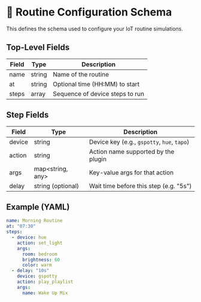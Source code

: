 # 📘 Routine Configuration Schema

This defines the schema used to configure your IoT routine simulations.

## Top-Level Fields

| Field | Type   | Description                      |
|-------|--------|----------------------------------|
| name  | string | Name of the routine              |
| at    | string | Optional time (HH:MM) to start   |
| steps | array  | Sequence of device steps to run  |

## Step Fields

| Field   | Type                | Description                                  |
|---------|---------------------|----------------------------------------------|
| device  | string              | Device key (e.g., `gspotty`, `hue`, `tapo`) |
| action  | string              | Action name supported by the plugin          |
| args    | map<string, any>    | Key-value args for that action               |
| delay   | string (optional)   | Wait time before this step (e.g. "5s")     |

## Example (YAML)

```yaml
name: Morning Routine
at: "07:30"
steps:
  - device: hue
    action: set_light
    args:
      room: bedroom
      brightness: 60
      color: warm
  - delay: "10s"
    device: gspotty
    action: play_playlist
    args:
      name: Wake Up Mix
```
